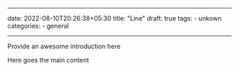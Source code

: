 ___
date: 2022-08-10T20:26:38+05:30
title: "Line"
draft: true
tags:
    - unkown
categories:
    - general
___

Provide an awesome introduction here

<!--more-->

Here goes the main content